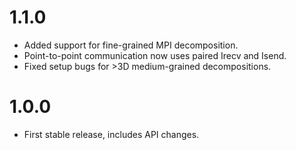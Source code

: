 
1.1.0
=====
* Added support for fine-grained MPI decomposition.
* Point-to-point communication now uses paired Irecv and Isend.
* Fixed setup bugs for >3D medium-grained decompositions.


1.0.0
=====
* First stable release, includes API changes.
